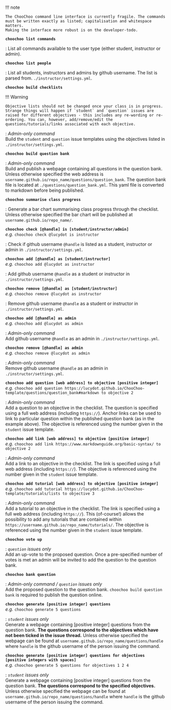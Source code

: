 !!! note

    The ChooChoo command line interface is currently fragile. The commands must be written exactly as listed; capitalisation and whitespace matters. 
    Making the interface more robust is on the developer-todo.

**`choochoo list commands`**

:   List all commands available to the user type (either student, instructor or admin).

**`choochoo list people`**

:   List all students, instructors and admins by github username. The list is parsed from. `./instructor/settings.yml`.

**`choochoo build checklists`**
    
!!! Warning

    Objective lists should not be changed once your class is in progress. Strange things will happen if `student` and `question` issues are raised for different objectives - this includes any re-wording or re-ordering. You can, however, add/remove/edit the questions/tutorials/links associated with each objective.

:   *Admin-only command*  
    Build the `student` and `question` issue templates using the objectives listed in `./instructor/settings.yml`.

**`choochoo build question bank`**
    
:   *Admin-only command*  
    Build and publish a webpage containing all questions in the question bank. Unless otherwise specified the web address is `username.github.io/repo_name/questions/question_bank`. The question bank file is located at `./questions/question_bank.yml`. This yaml file is converted to markdown before being published.

**`choochoo summarise class progress`**

:   Generate a bar chart summarising class progress through the checklist. Unless otherwise specified the bar chart will be published at `username.github.io/repo_name/`. 

**`choochoo check [@handle] is [student/instructor/admin]`**    
*e.g.* `choochoo check @lucydot is instructor`

:    Check if github username `@handle` is listed as a student, instructor or admin in `./instructor/settings.yml`.

**`choochoo add [@handle] as [student/instructor]`**    
*e.g.* `choochoo add @lucydot as instructor`

:    Add github username `@handle` as a student or instructor in `./instructor/settings.yml`.

**`choochoo remove [@handle] as [student/instructor]`**     
*e.g.* `choochoo remove @lucydot as instructor`

:    Remove github username `@handle` as a student or instructor in `./instructor/settings.yml`.

**`choochoo add [@handle] as admin`**       
*e.g.* `choochoo add @lucydot as admin`

:    *Admin-only command*  
    Add github username `@handle` as an admin in `./instructor/settings.yml`.

**`choochoo remove [@handle] as admin`**        
*e.g.* `choochoo remove @lucydot as admin`

:    *Admin-only command*  
    Remove github username `@handle` as an admin in `./instructor/settings.yml`.
    
**`choochoo add question [web address] to objective [positive integer]`**        
*e.g.* `choochoo add question https://lucydot.github.io/ChooChoo-template/questions/question_bank#markdown to objective 2`

:    *Admin-only command*  
    Add a question to an objective in the checklist. The question is specified using a full web address (including `https://`). Anchor links can be used to link to particular question within the published question bank (as in the example above). The objective is referenced using the number given in the `student` issue template.

**`choochoo add link [web address] to objective [positive integer]`**       
*e.g.* `choochoo add link https://www.markdownguide.org/basic-syntax/ to objective 2`

:   *Admin-only command*  
    Add a link to an objective in the checklist. The link is specified using a full web address (including `https://`). The objective is referenced using the number given in the `student` issue template.

**`choochoo add tutorial [web address] to objective [positive integer]`**       
*e.g.* `choochoo add tutorial https://lucydot.github.io/ChooChoo-template/tutorials/lists to objective 3`

:   *Admin-only command*  
    Add a tutorial to an objective in the checklist. The link is specified using a full web address (including `https://`). This (of-course!) allows the possibility to add any tutorials that are contained within `https://username.github.io/repo_name/tutorials/`. The objective is referenced using the number given in the `student` issue template.

**`choochoo vote up`**

:   *`question` issues only*  
    Add an up-vote to the proposed question. Once a pre-specified number of votes is met an admin will be invited to add the question to the question bank.

**`choochoo bank question`**

:   *Admin-only command / `question` issues only*  
    Add the proposed question to the question bank. `choochoo build question bank` is required to publish the question online.

**`choochoo generate [positive integer] questions`**    
*e.g.* `choochoo generate 5 questions`

:    *`student` issues only*  
     Generate a webpage containing [positive integer] questions from the question bank. **The questions correspond to the objectives which have not been ticked in the issue thread.** Unless otherwise specified the webpage can be found at `username.github.io/repo_name/questions/handle` where `handle` is the github username of the person issuing the command.

**`choochoo generate [positive integer] questions for objectives [positive integers with spaces]`**     
*e.g.* `choochoo generate 5 questions for objectives 1 2 4`

:   *`student` issues only*  
     Generate a webpage containing [positive integer] questions from the question bank. **The questions correspond to the specified objectives.** Unless otherwise specified the webpage can be found at `username.github.io/repo_name/questions/handle` where `handle` is the github username of the person issuing the command.

